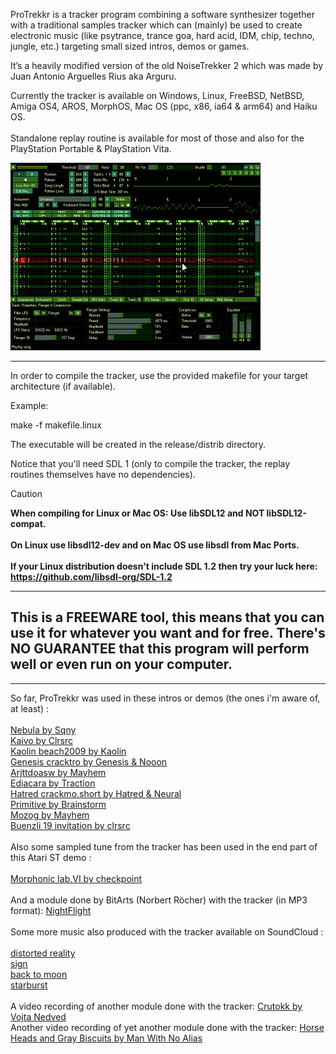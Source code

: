 ProTrekkr is a tracker program combining a software synthesizer together with
a traditional samples tracker which can (mainly) be used to create electronic music
(like psytrance, trance goa, hard acid, IDM, chip, techno, jungle, etc.)
targeting small sized intros, demos or games.

It’s a heavily modified version of the old NoiseTrekker 2 which was made by
Juan Antonio Arguelles Rius aka Arguru.

Currently the tracker is available on Windows, Linux, FreeBSD, NetBSD, Amiga OS4, AROS, MorphOS, Mac OS (ppc, x86, ia64 & arm64) and Haiku OS.<br><br>
Standalone replay routine is available for most of those and also for the PlayStation Portable & PlayStation Vita.<br>

![alt text](ptk.png)

---
In order to compile the tracker, use the provided makefile for your target architecture (if available).

Example:

make -f makefile.linux

The executable will be created in the release/distrib directory.

Notice that you'll need SDL 1 (only to compile the tracker, the replay routines themselves have no dependencies).<br>
> [!CAUTION]
> **When compiling for Linux or Mac OS: Use libSDL12 and NOT libSDL12-compat.**<br><br>
> **On Linux use libsdl12-dev and on Mac OS use libsdl from Mac Ports.**<br><br>
> **If your Linux distribution doesn't include SDL 1.2 then try your luck here:<br>https://github.com/libsdl-org/SDL-1.2**

---
This is a FREEWARE tool, this means that you can use it for whatever you want and for free.
There's NO GUARANTEE that this program will perform well or even run on your computer.
-

---
So far, ProTrekkr was used in these intros or demos (the ones i'm aware of, at least) :<br><br>
<a href="http://www.pouet.net/prod.php?which=51129" target=_parent>Nebula by Sqny</a><br>
<a href="http://www.pouet.net/prod.php?which=51286" target=_parent>Kaivo by Clrsrc</a><br>
<a href="http://www.pouet.net/prod.php?which=52876" target=_parent>Kaolin beach2009 by Kaolin</a><br>
<a href="http://www.pouet.net/prod.php?which=53473" target=_parent>Genesis cracktro by Genesis & Nooon</a><br>
<a href="http://www.pouet.net/prod.php?which=53496" target=_parent>Arjttdoasw by Mayhem</a><br>
<a href="http://www.pouet.net/prod.php?which=53897" target=_parent>Ediacara by Traction</a><br>
<a href="http://www.pouet.net/prod.php?which=54430" target=_parent>Hatred crackmo.short by Hatred & Neural</a><br>
<a href="http://www.pouet.net/prod.php?which=54589" target=_parent>Primitive by Brainstorm</a><br>
<a href="http://www.pouet.net/prod.php?which=55302" target=_parent>Mozog by Mayhem</a><br>
<a href="http://www.pouet.net/prod.php?which=55505" target=_parent>Buenzli 19 invitation by clrsrc</a><br>
<br>Also some sampled tune from the tracker has been used in the end part of this Atari ST demo :<br><br>
<a href="http://www.pouet.net/prod.php?which=50486" target=_parent>Morphonic lab.VI by checkpoint</a><br>
<br>And a module done by BitArts (Norbert Röcher) with the tracker (in MP3 format): <a href="https://hitchhikr.net/bitarts%20-%20nightflight.mp3" target=_parent>NightFlight</a>
<br><br>Some more music also produced with the tracker available on SoundCloud :<br><br>
<a href="https://soundcloud.com/defraq79/distorted-reality" target=_parent>distorted reality</a><br>
<a href="https://soundcloud.com/defraq79/sign" target=_parent>sign</a><br>
<a href="https://soundcloud.com/defraq79/back-to-moon" target=_parent>back to moon</a><br>
<a href="https://soundcloud.com/defraq79/starburst" target=_parent>starburst</a><br>
<br>A video recording of another module done with the tracker: <a href="https://www.youtube.com/watch?v=N5Hr4uiPAZk" target=_parent>Crutokk by Vojta Nedved</a>
<br>Another video recording of yet another module done with the tracker: <a href="https://www.youtube.com/watch?v=XMvkCSP4eEs" target=_parent>Horse Heads and Gray Biscuits by Man With No Alias</a>
